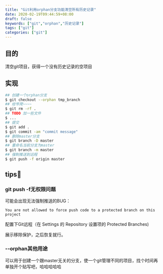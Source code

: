 ```yaml
---
title: "Git利用orphan分支功能清空所有历史记录"
date: 2020-02-19T09:44:59+08:00
draft: false
keywords: ["git","orphan","历史记录"]
tags: ["git"]
categories: ["git"]
---
```


## 目的

清空git项目，获得一个没有历史记录的空项目

## 实现

```sh 
## 创建一个orphan分支
$ git checkout --orphan tmp_branch
## 给爷爬~~~~
$ git rm -rf .
## TODO 加一些文件
$ ... 
## 提交
$ git add .
$ git commit -am "commit message"
## 删除master分支
$ git branch -D master
## 重命名当前分支为master
$ git branch -m master
## 强制推送到远程
$ git push -f origin master
```

## tips📌

### git push -f无权限问题
可能会出现无法强制推送的BUG：

```
You are not allowed to force push code to a protected branch on this project
```

配置下Git远程（在 Settings 的 Repository 设置项的 Protected Branches)

展示移除保护，之后恢复就行。

### --orphan其他用途
可以用于创建一个跟master无关的分支，使一个git管理不同的项目，找个时间再单独开个贴写吧，哈哈哈哈哈
